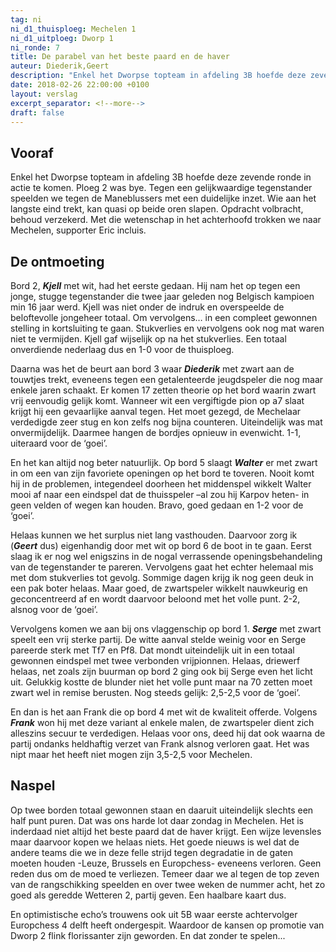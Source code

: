 ```yaml
---
tag: ni
ni_d1_thuisploeg: Mechelen 1
ni_d1_uitploeg: Dworp 1
ni_ronde: 7
title: De parabel van het beste paard en de haver
auteur: Diederik,Geert
description: "Enkel het Dworpse topteam in afdeling 3B hoefde deze zevende ronde in actie te komen. Ploeg 2 was bye. Tegen een gelijkwaardige tegenstander speelden we tegen de Maneblussers met een duidelijke inzet."
date: 2018-02-26 22:00:00 +0100
layout: verslag
excerpt_separator: <!--more-->
draft: false
---
```

## Vooraf

Enkel het Dworpse topteam in afdeling 3B hoefde deze zevende ronde in actie te komen. Ploeg 2 was bye. Tegen een gelijkwaardige tegenstander speelden we tegen de Maneblussers met een duidelijke inzet. Wie aan het langste eind trekt, kan quasi op beide oren slapen. Opdracht volbracht, behoud verzekerd. Met die wetenschap in het achterhoofd trokken we naar Mechelen, supporter Eric incluis.<!--more-->

## De ontmoeting

Bord 2, **_Kjell_** met wit, had het eerste gedaan. Hij nam het op tegen een jonge, stugge tegenstander die twee jaar geleden nog Belgisch kampioen min 16 jaar werd. Kjell was niet onder de indruk en overspeelde de beloftevolle jongeheer totaal. Om vervolgens… in een compleet gewonnen stelling in kortsluiting te gaan. Stukverlies en vervolgens ook nog mat waren niet te vermijden. Kjell gaf wijselijk op na het stukverlies. Een totaal onverdiende nederlaag dus en 1-0 voor de thuisploeg.

Daarna was het de beurt aan bord 3 waar **_Diederik_** met zwart aan de touwtjes trekt, eveneens tegen een getalenteerde jeugdspeler die nog maar enkele jaren schaakt. Er komen 17 zetten theorie op het bord waarin zwart vrij eenvoudig gelijk komt. Wanneer wit een vergiftigde pion op a7 slaat krijgt hij een gevaarlijke aanval tegen. Het moet gezegd, de Mechelaar verdedigde zeer stug en kon zelfs nog bijna counteren. Uiteindelijk was mat onvermijdelijk. Daarmee hangen de bordjes opnieuw in evenwicht. 1-1, uiteraard voor de ‘goei’.

En het kan altijd nog beter natuurlijk. Op bord 5 slaagt **_Walter_** er met zwart in om een van zijn favoriete openingen op het bord te toveren. Nooit komt hij in de problemen, integendeel doorheen het middenspel wikkelt Walter mooi af naar een eindspel dat de thuisspeler –al zou hij Karpov heten- in geen velden of wegen kan houden. Bravo, goed gedaan en 1-2 voor de ‘goei’.

Helaas kunnen we het surplus niet lang vasthouden. Daarvoor zorg ik (**_Geert_** dus) eigenhandig door met wit op bord 6 de boot in te gaan. Eerst slaag ik er nog wel enigszins in de nogal verrassende openingsbehandeling van de tegenstander te pareren. Vervolgens gaat het echter helemaal mis met dom stukverlies tot gevolg. Sommige dagen krijg ik nog geen deuk in een pak boter helaas. Maar goed, de zwartspeler wikkelt nauwkeurig en geconcentreerd af en wordt daarvoor beloond met het volle punt. 2-2, alsnog voor de ‘goei’.

Vervolgens komen we aan bij ons vlaggenschip op bord 1. **_Serge_** met zwart speelt een vrij sterke partij. De witte aanval stelde weinig voor en Serge pareerde sterk met Tf7 en Pf8. Dat mondt uiteindelijk uit in een totaal gewonnen eindspel met twee verbonden vrijpionnen. Helaas, driewerf helaas, net zoals zijn buurman op bord 2 ging ook bij Serge even het licht uit. Gelukkig kostte de blunder niet het volle punt maar na 70 zetten moet zwart wel in remise berusten. Nog steeds gelijk: 2,5-2,5 voor de ‘goei’.

En dan is het aan Frank die op bord 4 met wit de kwaliteit offerde. Volgens **_Frank_** won hij met deze variant al enkele malen, de zwartspeler dient zich alleszins secuur te verdedigen. Helaas voor ons, deed hij dat ook waarna de partij ondanks heldhaftig verzet van Frank alsnog verloren gaat. Het was nipt maar het heeft niet mogen zijn 3,5-2,5 voor Mechelen.

## Naspel

Op twee borden totaal gewonnen staan en daaruit uiteindelijk slechts een half punt puren. Dat was ons harde lot daar zondag in Mechelen. Het is inderdaad niet altijd het beste paard dat de haver krijgt. Een wijze levensles maar daarvoor kopen we helaas niets. Het goede nieuws is wel dat de andere teams die we in deze felle strijd tegen degradatie in de gaten moeten houden -Leuze, Brussels en Europchess- eveneens verloren. Geen reden dus om de moed te verliezen. Temeer daar we al tegen de top zeven van de rangschikking speelden en over twee weken de nummer acht, het zo goed als geredde Wetteren 2, partij geven. Een haalbare kaart dus.

En optimistische echo’s trouwens ook uit 5B waar eerste achtervolger Europchess 4 delft heeft ondergespit. Waardoor de kansen op promotie van Dworp 2 flink florissanter zijn geworden. En dat zonder te spelen...
